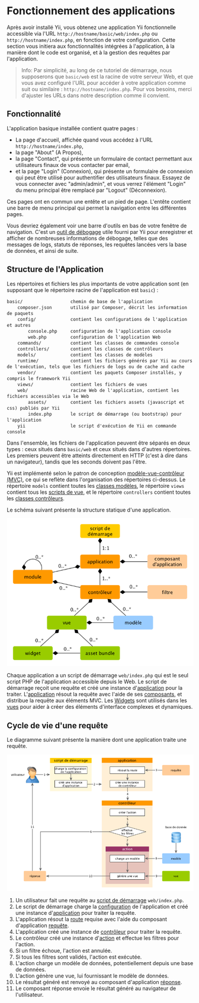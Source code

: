 Fonctionnement des applications
===============================

Après avoir installé Yii, vous obtenez une application Yii fonctionnelle accessible via l'URL `http://hostname/basic/web/index.php` ou `http://hostname/index.php`, en fonction
de votre configuration. Cette section vous initiera aux fonctionnalités intégrées à l'application,
à la manière dont le code est organisé, et à la gestion des requêtes par l'application.

> Info: Par simplicité, au long de ce tutoriel de démarrage, nous supposerons que `basic/web` est la racine de votre 
  serveur Web, et que vous avez configuré l'URL pour accéder à votre application comme suit ou similaire : 
  `http://hostname/index.php`.
  Pour vos besoins, merci d'ajuster les URLs dans notre description comme il convient.


Fonctionnalité <a name="Functionality"></a>
--------------

L'application basique installée contient quatre pages :

* La page d'accueil, affichée quand vous accédez à l'URL `http://hostname/index.php`,
* la page "About" (A Propos),
* la page "Contact", qui présente un formulaire de contact permettant aux utilisateurs finaux de vous contacter par email,
* et la page "Login" (Connexion), qui présente un formulaire de connexion qui peut être utilisé pour authentifier des utilisateurs finaux. Essayez de vous connecter
  avec "admin/admin", et vous verrez l'élément "Login" du menu principal être remplacé par "Logout" (Déconnexion).

Ces pages ont en commun une entête et un pied de page. L'entête contient une barre de menu principal qui permet la navigation
entre les différentes pages.

Vous devriez également voir une barre d'outils en bas de votre fenêtre de navigation.
C'est un [outil de débogage](tool-debugger.md) utile fourni par Yii pour enregistrer et afficher de nombreuses informations de débogage, telles que des messages de logs, statuts de réponses, les requêtes lancées vers la base de données, et ainsi de suite.


Structure de l'Application <a name="application-structure"></a>
---------------------

Les répertoires et fichiers les plus importants de votre application sont (en supposant que le répertoire racine de l'application est `basic`) :

```
basic/                  chemin de base de l'application
    composer.json       utilisé par Composer, décrit les information de paquets
    config/             contient les configurations de l'application et autres
        console.php     configuration de l'application console
        web.php         configuration de l'application Web
    commands/           contient les classes de commandes console
    controllers/        contient les classes de contrôleurs
    models/             contient les classes de modèles
    runtime/            contient les fichiers générés par Yii au cours de l'exécution, tels que les fichiers de logs ou de cache and cache
    vendor/             contient les paquets Composer installés, y compris le framework Yii
    views/              contient les fichiers de vues
    web/                racine Web de l'application, contient les fichiers accessibles via le Web
        assets/         contient les fichiers assets (javascript et css) publiés par Yii
        index.php       le script de démarrage (ou bootstrap) pour l'application
    yii                 le script d'exécution de Yii en commande console
```

Dans l'ensemble, les fichiers de l'application peuvent être séparés en deux types : ceux situés dans `basic/web` et ceux situés dans d'autres répertoires. Les premiers peuvent être atteints directement en HTTP (c'est à dire dans un navigateur), tandis que les seconds doivent pas l'être.

Yii est implémenté selon le patron de conception [modèle-vue-contrôleur (MVC)](http://fr.wikipedia.org/wiki/Mod%C3%A8le-vue-contr%C3%B4leur),
ce qui se reflète dans l'organisation des répertoires ci-dessus. Le répertoire `models` contient toutes les [classes modèles](structure-models.md),
le répertoire `views` contient tous les  [scripts de vue](structure-views.md), et le répertoire `controllers` contient toutes les [classes contrôleurs](structure-controllers.md).

Le schéma suivant présente la structure statique d'une application.

![Structure Statique d'Application](images/application-structure.png)

Chaque application a un script de démarrage `web/index.php` qui est le seul script PHP de l'application accessible depuis le Web.
Le script de démarrage reçoit une requête et créé une instance d'[application](structure-applications.md) pour la traiter.
L'[application](structure-applications.md) résout la requête avec l'aide de ses [composants](concept-components.md),
et distribue la requête aux éléments MVC. Les [Widgets](structure-widgets.md) sont utilisés dans les  [vues](structure-views.md)
pour aider à créer des éléments d'interface complexes et dynamiques.


Cycle de vie d'une requête <a name="request-lifecycle"></a>
-----------------

Le diagramme suivant présente la manière dont une application traite une requête.

![Cycle de Vie d'une Requête](images/request-lifecycle.png)

1. Un utilisateur fait une requête au [script de démarrage](structure-entry-scripts.md) `web/index.php`.
2. Le script de démarrage charge la [configuration](concept-configurations.md) de l'application et créé une instance d'[application](structure-applications.md) pour traiter la requête.
3. L'application résout la [route](runtime-routing.md) requise avec l'aide du composant d'application [requête](runtime-requests.md).
4. L'application créé une instance de [contrôleur](structure-controllers.md) pour traiter la requête.
5. Le contrôleur créé une instance d'[action](structure-controllers.md)  et effectue les filtres pour l'action.
6. Si un filtre échoue, l'action est annulée.
7. Si tous les filtres sont validés, l'action est exécutée.
8. L'action charge un modèle de données, potentiellement depuis une base de données.
9. L'action génère une vue, lui fournissant le modèle de données.
10. Le résultat généré est renvoyé au composant d'application [réponse](runtime-responses.md).
11. Le composant réponse envoie le résultat généré au navigateur de l'utilisateur.
